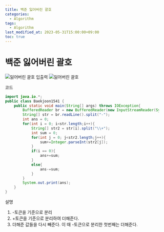 ```yaml
---
title: 백준 잃어버린 괄호
categories: 
  - Algorithm
tags:
  - Algorithm
last_modified_at: 2023-05-31T15:00:00+09:00
toc: true
---
```

# 백준 잃어버린 괄호
![잃어버린 괄호 입출력](https://github.com/do-bby/Algoritm/assets/58400107/94baff8a-1730-412a-a080-8b1d7c680cca)
![잃어버린 괄호](https://github.com/do-bby/Algoritm/assets/58400107/d7c090ad-a50f-469e-9c61-ac1cf7731ac9)


코드

```java
import java.io.*;
public class Baekjoon1541 {
    public static void main(String[] args) throws IOException{
        BufferedReader br = new BufferedReader(new InputStreamReader(System.in));
        String[] str = br.readLine().split("-");
        int ans = 0;
        for(int i = 0; i<str.length;i++){
            String[] str2 = str[i].split("\\+");
            int sum = 0;
            for(int j = 0; j<str2.length;j++){
                sum+=Integer.parseInt(str2[j]);
            }
            if(i == 0){
                ans+=sum;
            }
            else{
                ans-=sum;
            }
        }
        System.out.print(ans);
    }
}

```


설명

1. -토큰을 기준으로 분리
2. +토큰을 기준으로 분리하여 더해준다.
3. 더해준 값들을 다시 빼준다. 이 때 -토큰으로 분리한 첫번째는 더해준다.